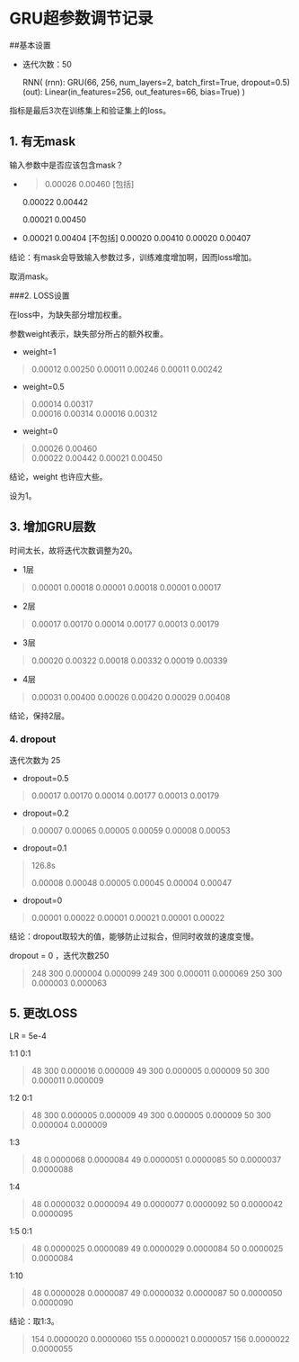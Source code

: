 # GRU超参数调节记录

##基本设置

- 迭代次数：50

  RNN(
    (rnn): GRU(66, 256, num_layers=2, batch_first=True, dropout=0.5)
    (out): Linear(in_features=256, out_features=66, bias=True)
  )

指标是最后3次在训练集上和验证集上的loss。

## 1. 有无mask

输入参数中是否应该包含mask？

- > 0.00026 0.00460 [包括]
  >

  0.00022 0.00442

  0.00021 0.00450 

- 0.00021 0.00404 [不包括]
  0.00020 0.00410
  0.00020 0.00407

结论：有mask会导致输入参数过多，训练难度增加啊，因而loss增加。

取消mask。

###2. LOSS设置

在loss中，为缺失部分增加权重。

参数weight表示，缺失部分所占的额外权重。

- weight=1

> 0.00012 0.00250
> 0.00011 0.00246
> 0.00011 0.00242     

- weight=0.5

> 0.00014  0.00317<br/>0.00016  0.00314
> 0.00016  0.00312

- weight=0

> 0.00026  0.00460<br/>0.00022  0.00442
> 0.00021  0.00450

结论，weight 也许应大些。

设为1。

## 3. 增加GRU层数

时间太长，故将迭代次数调整为20。

- 1层

> 0.00001 0.00018
> 0.00001 0.00018
> 0.00001 0.00017

- 2层

> 0.00017 0.00170
> 0.00014 0.00177
> 0.00013 0.00179

- 3层

> 0.00020 0.00322
> 0.00018 0.00332
> 0.00019 0.00339

- 4层

> 0.00031 0.00400
> 0.00026 0.00420
> 0.00029 0.00408

结论，保持2层。

### 4. dropout

迭代次数为 25

- dropout=0.5

> 0.00017 0.00170
> 0.00014 0.00177
> 0.00013 0.00179

- dropout=0.2

> 0.00007 0.00065
> 0.00005 0.00059
> 0.00008 0.00053

- dropout=0.1 

> 126.8s
>
> 0.00008 0.00048
> 0.00005 0.00045
> 0.00004 0.00047

- dropout=0

> 0.00001 0.00022
> 0.00001 0.00021
> 0.00001 0.00022

结论：dropout取较大的值，能够防止过拟合，但同时收敛的速度变慢。

dropout = 0 ，迭代次数250

> 248 300 0.000004 0.000099
> 249 300 0.000011 0.000069
> 250 300 0.000003 0.000063

## 5. 更改LOSS

LR = 5e-4

1:1 0:1

> 48 300 0.000016 0.000009
> 49 300 0.000005 0.000009
> 50 300 0.000011 0.000009

1:2 0:1

> 48 300 0.000005 0.000009
> 49 300 0.000005 0.000009
> 50 300 0.000004 0.000009

1:3

>  48 0.0000068 0.0000084
>  49 0.0000051 0.0000085
>  50 0.0000037 0.0000088

1:4

>  48 0.0000032 0.0000094
>  49 0.0000077 0.0000092
>  50 0.0000042 0.0000095

1:5 0:1

> 48 0.0000025 0.0000089
> 49 0.0000029 0.0000084
> 50 0.0000025 0.0000084

1:10

> 48 0.0000028 0.0000087
> 49 0.0000032 0.0000087
> 50 0.0000050 0.0000090

结论：取1:3。

> 154 0.0000020 0.0000060
> 155 0.0000021 0.0000057
> 156 0.0000022 0.0000055